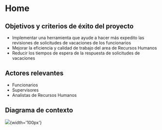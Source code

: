# Home

## Objetivos y criterios de éxito del proyecto
- Implementar una herramienta que ayude a hacer más expedito las revisiones de solicitudes de vacaciones de los funcionarios
- Mejorar la eficiencia y calidad de trabajo del area de Recursos Humanos
- Reducir los tiempos de espera de la respuesta de solicitudes de vacaciones

## Actores relevantes
- Funcionarios
- Supervisores
- Analistas de Recursos Humanos

## Diagrama de contexto

![](https://github.githubassets.com/images/modules/logos_page/GitHub-Mark.png){width='100px'}
